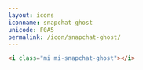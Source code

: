 ```yaml
---
layout: icons
iconname: snapchat-ghost
unicode: F0A5
permalink: /icon/snapchat-ghost/
---
```


``` html
<i class="mi mi-snapchat-ghost"></i>
```
